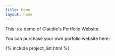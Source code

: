 ```yaml
---
title: Home
layout: home
---
```


This is a demo of Claudie's Portfolio Website.

You can purchase your own porfolio website here: 

{% include project_list.html %}

